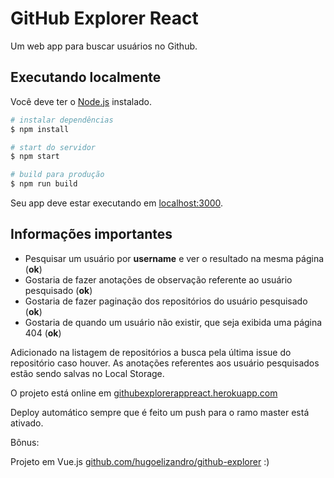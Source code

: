 # GitHub Explorer React

Um web app para buscar usuários no Github.

## Executando localmente

Você deve ter o [Node.js](http://nodejs.org/) instalado.

``` bash
# instalar dependências
$ npm install

# start do servidor
$ npm start

# build para produção
$ npm run build
```

Seu app deve estar executando em [localhost:3000](http://localhost:3000/).

## Informações importantes

- Pesquisar um usuário por **username** e ver o resultado na mesma página (**ok**)
- Gostaria de fazer anotações de observação referente ao usuário pesquisado (**ok**)
- Gostaria de fazer paginação dos repositórios do usuário pesquisado (**ok**)
- Gostaria de quando um usuário não existir, que seja exibida uma página 404 (**ok**)

Adicionado na listagem de repositórios a busca pela última issue do repositório caso houver.
As anotações referentes aos usuário pesquisados estão sendo salvas no Local Storage.

O projeto está online em [githubexplorerappreact.herokuapp.com](https://githubexplorerappreact.herokuapp.com/)

Deploy automático sempre que é feito um push para o ramo master está ativado.

Bônus:

Projeto em Vue.js [github.com/hugoelizandro/github-explorer](https://github.com/hugoelizandro/github-explorer)  :)